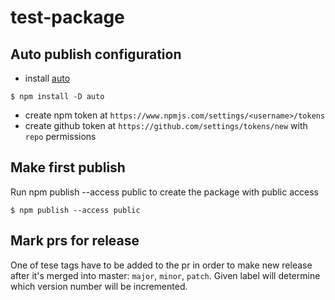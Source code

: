 # test-package

## Auto publish configuration

- install [auto](https://github.com/intuit/auto)
```shell
$ npm install -D auto
```

- create npm token at `https://www.npmjs.com/settings/<username>/tokens`
- create github token at `https://github.com/settings/tokens/new` with `repo` permissions

## Make first publish

Run npm publish --access public to create the package with public access
```shell
$ npm publish --access public
```

## Mark prs for release

One of tese tags have to be added to the pr in order to make new release after it's merged into master: `major`, `minor`, `patch`. Given label will determine which version number will be incremented.

